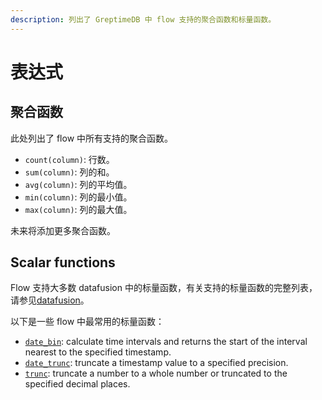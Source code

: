 ```yaml
---
description: 列出了 GreptimeDB 中 flow 支持的聚合函数和标量函数。
---
```


# 表达式

## 聚合函数

此处列出了 flow 中所有支持的聚合函数。

- `count(column)`: 行数。
- `sum(column)`: 列的和。
- `avg(column)`: 列的平均值。
- `min(column)`: 列的最小值。
- `max(column)`: 列的最大值。

未来将添加更多聚合函数。

## Scalar functions

Flow 支持大多数 datafusion 中的标量函数，有关支持的标量函数的完整列表，请参见[datafusion](/reference/sql/functions/df-functions.md#scalar-functions)。

以下是一些 flow 中最常用的标量函数：

- [`date_bin`](/reference/sql/functions/df-functions.md#date_bin): calculate time intervals and returns the start of the interval nearest to the specified timestamp.
- [`date_trunc`](/reference/sql/functions/df-functions.md#date_trunc): truncate a timestamp value to a specified precision.
- [`trunc`](/reference/sql/functions/df-functions.md#trunc): truncate a number to a whole number or truncated to the specified decimal places.